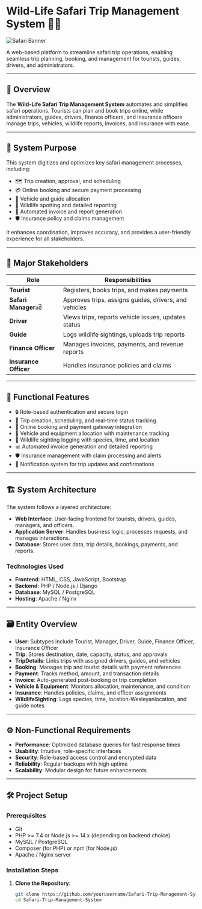 # Wild-Life Safari Trip Management System 🦒🌿

![ Safari Banner](https://via.placeholder.com/1200x300.png?text=Wild-Life+Safari+System) <!-- Replace with actual banner image URL -->

A web-based platform to streamline safari trip operations, enabling seamless trip planning, booking, and management for tourists, guides, drivers, and administrators.

---

## 🚀 Overview

The **Wild-Life Safari Trip Management System** automates and simplifies safari operations. Tourists can plan and book trips online, while administrators, guides, drivers, finance officers, and insurance officers manage trips, vehicles, wildlife reports, invoices, and insurance with ease.

---

## 🎯 System Purpose

This system digitizes and optimizes key safari management processes, including:

- 🗺️ Trip creation, approval, and scheduling
- 💳 Online booking and secure payment processing
- 🚗 Vehicle and guide allocation
- 🦒 Wildlife spotting and detailed reporting
- 📄 Automated invoice and report generation
- 🛡️ Insurance policy and claims management

It enhances coordination, improves accuracy, and provides a user-friendly experience for all stakeholders.

---

## 👥 Major Stakeholders

| Role               | Responsibilities                                      |
|--------------------|-----------------------------------------------------|
| **Tourist**        | Registers, books trips, and makes payments          |
| **Safari Manager**აშ| Approves trips, assigns guides, drivers, and vehicles |
| **Driver**         | Views trips, reports vehicle issues, updates status |
| **Guide**          | Logs wildlife sightings, uploads trip reports       |
| **Finance Officer**| Manages invoices, payments, and revenue reports     |
| **Insurance Officer** | Handles insurance policies and claims            |

---

## 🔧 Functional Features

- 🔒 Role-based authentication and secure login
- 📅 Trip creation, scheduling, and real-time status tracking
- 🛒 Online booking and payment gateway integration
- 🚙 Vehicle and equipment allocation with maintenance tracking
- 🐘 Wildlife sighting logging with species, time, and location
- 📊 Automated invoice generation and detailed reporting
- 🛡️ Insurance management with claim processing and alerts
- 🔔 Notification system for trip updates and confirmations

---

## 🏗️ System Architecture

The system follows a layered architecture:

- **Web Interface**: User-facing frontend for tourists, drivers, guides, managers, and officers.
- **Application Server**: Handles business logic, processes requests, and manages interactions.
- **Database**: Stores user data, trip details, bookings, payments, and reports.

### Technologies Used
- **Frontend**: HTML, CSS, JavaScript, Bootstrap
- **Backend**: PHP / Node.js / Django
- **Database**: MySQL / PostgreSQL
- **Hosting**: Apache / Nginx

---

## 🗃️ Entity Overview

- **User**: Subtypes include Tourist, Manager, Driver, Guide, Finance Officer, Insurance Officer
- **Trip**: Stores destination, date, capacity, status, and approvals
- **TripDetails**: Links trips with assigned drivers, guides, and vehicles
- **Booking**: Manages trip and tourist details with payment references
- **Payment**: Tracks method, amount, and transaction details
- **Invoice**: Auto-generated post-booking or trip completion
- **Vehicle & Equipment**: Monitors allocation, maintenance, and condition
- **Insurance**: Handles policies, claims, and officer assignments
- **WildlifeSighting**: Logs species, time, location-Wesleyanlocation, and guide notes

---

## ⚙️ Non-Functional Requirements

- **Performance**: Optimized database queries for fast response times
- **Usability**: Intuitive, role-specific interfaces
- **Security**: Role-based access control and encrypted data
- **Reliability**: Regular backups with high uptime
- **Scalability**: Modular design for future enhancements

---

## 🛠️ Project Setup

### Prerequisites
- Git
- PHP >= 7.4 or Node.js >= 14.x (depending on backend choice)
- MySQL / PostgreSQL
- Composer (for PHP) or npm (for Node.js)
- Apache / Nginx server

### Installation Steps
1. **Clone the Repository**:
   ```bash
   git clone https://github.com/yourusername/Safari-Trip-Management-System.git
   cd Safari-Trip-Management-System
